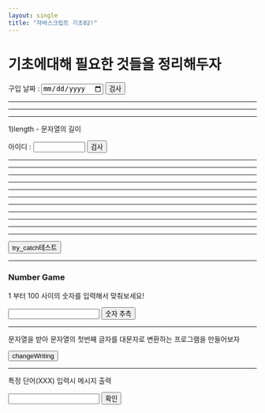 ```yaml
---
layout: single
title: "자바스크립트 기초02!"
---
```


# 기초에대해 필요한 것들을 정리해두자

<!DOCTYPE html>
<html lang="en">

<head>
  <meta charset="UTF-8">
  <meta http-equiv="X-UA-Compatible" content="IE=edge">
  <meta name="viewport" content="width=device-width, initial-scale=1.0">
  <title>js객체</title>
  <script>
    //객체 상수(리터럴방식)로부터 객체 생성
    //간단하지만 객체를 하나만 생성할수있고 추가로 객체 생성시,
    //동일한 코드 반복해야해서 싱글톤(객체가 하나만생성)이라부른다.
    let myCarEx01 = {
      modelCar: `moning`,//객체의 속성
      speedCar: 150,
      colorCar: `black`,
      brakeCar: function () { this.speedCar -= 10 },//객체의 메서드
      accelCar: function () { this.speedCar += 10 },
    }
    myCarEx01.colorCar = `white`;//객체 속성 변경
    console.log(myCarEx01.colorCar);
    myCarEx01.brakeCar()//브레이크 함수 실행
    console.log(myCarEx01);//speed 150에서 10줄어든 140으로 변경확인
    myCarEx01.accelCar()//엑셀 함수 실행
    console.log(myCarEx01);//speed 140에서 10 늘어난 150으로 변경확인
  </script>
  <script>
    //생성자 함수를 이용한 객체 생성
    //장점 : 개발자가 원하는 개수만큼 객체를 쉽게 만들 수 있다.
    //개발 도중, 필요하지만 자바스크립트에서 지원하지않는 객체를 생성하고 싶을때 사용
    function MyCarEx02(model, speed, color) {//생성자 이름은 대문자로한다.
      this.model = model//this 키워드로 일반 변수와 객체 속성을 구별
      this.speed = speed
      this.color = color
      this.brake = function () { this.speed -= 10 }//객체의 메서드
      this.accel = function () { this.speed += 10 }
    }
    let myCarEx02 = new MyCarEx02(`avante`, `170`, `white`);
    console.log(myCarEx02);
    myCarEx02.color = `black`
    console.log(myCarEx02);
    myCarEx02.brake()
    console.log(myCarEx02);
    myCarEx02.accel()
    console.log(myCarEx02);
    myCarEx02.turbo = true //객체에 새로운 속성 추가 
    console.log(myCarEx02);
    myCarEx02.showModel = function () { //객체에 새로운 메서드 추가
      document.write(`<hr>`)
      document.write(`해당 자동차는 아반테입니다.`)
    }
    myCarEx02.showModel()
    //객체 멤버 - 객체 안의 속성과 메서드를 객체 멤버라고 함
  </script>
  <script>
    //자바스크립트에는 클래스가없다. 입력되는 즉시 실행해야하는 인터프리터 언어이기때문이다.
    //하지만 클래스의 역할을 하는 프로토 타입이있다. 이것을 클래스처럼 사용할 수 있다.
    //프로토타입 체인 - 자바스크립트에서 속성,메서드를 참조하게되면 다음과같다.
    //1) 객체 안에 속성이나 메서드가 정의되어있는지 체크
    //2) 객체 안에 정의되어있지 않으면 객체의 prototype이 속성이나 메서드를 가지고있는지 체크
    //3) 원하는 속성/메서드를 찾을때까지 프로토타입 체인을 따라 올라간다.
    //프로토타입 객체는 개별 객체에서 시작해 생성자의 프로토타입을 통해 object의 프로토타입까지 연결되어있다.
    function Point(xpos, ypos) {
      this.x = xpos;
      this.y = ypos;
    }
    Point.prototype.getDistance = function (p) { //모든 포인트 객체가 공유하는 메서드
      return Math.sqrt(this.x * this.x + this.y * this.y)
    }
    let p1 = new Point(10, 20)
    let d1 = p1.getDistance()
    let p2 = new Point(10, 30)
    let d2 = p2.getDistance()
    document.write(`<br>`)
    document.write(`<hr>`)
    document.write(d1 + `<br>`)
    document.write(d2 + `<br>`)
    //Object 객체 - 자바스크립트 객체의 부모가 되는 객체.
    //constructor 속성 - 속성으로 생성자 함수를 가리킨다.
    document.write(`<hr>`)
    document.write(p1.constructor)
    document.write(`<hr>`)
    //valueOf() 메서드 - 메서드로서 객체를 숫자로 변환한다.
    //toString() 메서드 - // 객체의 값을 문자열로 변환
    //hasOwnProperty() - 전달 인수로 주어진 속성을 가지고있다면 true 반환
    //isPrototype() - 현재 객체가 전달 인수로 주어진 객체의 프로토타입이면 true 반환
    //Object 객체의 메서드는 하위 객체에서 재정의해서 아래와같이 사용 할 수 있다.
    Point.toString = function () {
      return `새로 정의된 객체입니다.`
    }
    document.write(`<br>`)
    document.write(Point.toString())
  </script>
  <script>
    //자바스크립트 내장 객체
    //1 - Date() : 날짜와 시간 작업을 하는데 사용되는 가장 기본적인 객체
    // Date 객체 생성자 4가지
    //1-1 : 현재 날짜와 시간 date
    let nowDateTime = new Date()
    document.write(`<hr>`)
    document.write(`<br>`)
    document.write(nowDateTime)
    //1-2 : Date(milliseconds) - 1999/01/01 이후의 밀리초 
    //let DateTimeMilli = new Date(milliseconds)
    document.write(`<br>`)
    //document.write(DateTimeMilli)
    //1-3 : Date(dateString) - 다양한 문자열
    //let DateString = new Date(dateString)
    document.write(`<br>`)
    //document.write(DateString)
    //1-4 : Date(year, month, date[, hours[, minutes[, seconds[,ms]]]])
    //Date() 주의 할 점은 월은 0부터 시작, 1월은 0으로 입력해줘야함 12월은 11 입력
    //Date 는 아주많은 메서드를 가지고있기에 작업할때 검색해서 필요한것을 사용하자
    //쇼핑몰에 구입한지 30일 지난물건은 교환이 안된다. 검사하는 프로그램을 만들어보자
    function cheackDate() {
      let userBuyDate = document.getElementById(`productDate`).value
      let pDate = new Date(userBuyDate)
      let today = new Date()
      let diff = today.getTime() - pDate.getTime() //날짜 간격 밀리초 단위 계산
      let days = Math.floor(diff / (1000 * 60 * 60 * 24)) // 밀리초 차이값 나눠서 날짜 간격 구하기
      if (days > 30) {
        confirm(`교환 기간이 지났습니다.`)
      } else {
        confirm(`교환 가능한 기간입니다`)
      }
    }
  </script>
  <script>
    //Number 객체 - Number객체는 수치형 값을 감싸서 객체로 만들어주는 랩퍼(wrapper) 객체다.
    //랩퍼 객체 - 수치값을 직접 사용할 수는 없고 , 반드시 객체가 필요한 경우에 사용
    let num = new Number()
    num = 1.234
    console.log(num.toString()); //이와 같이 1.234를 감싸는 랩퍼 객체 생성가능
    //Number 객체의 속성 중 일부 3가지
    //1) MAX VALUE - 표현 할 수 있는 가장큰값
    //2) MIN VALUE - 표현 할 수 있는 가장작은값
    //3) NaN - Not a Number 
    //Number 객체의 메서드 4가지
    //1) toExponential() - 지수형으로 반환 , 인수는 소수점 이하 숫자의 개수
    document.write(`<hr>`)
    let numProperty = 123.4567
    document.write(`1) toExponential() - 지수형으로 반환 , 인수는 소수점 이하 숫자의 개수` + `<br>`)
    document.write(numProperty.toExponential() + `<br>`)
    document.write(numProperty.toExponential(1) + `<br>`)
    //2) toFixed() - 고정소수점 방식으로 반환, 인수는 소수점 이하 숫자의 개수
    let numProperty2 = 123.4567
    document.write(`2) toFixed() - 고정소수점 방식으로 반환, 인수는 소수점 이하 숫자의 개수` + `<br>`)
    document.write(numProperty2.toFixed() + `<br>`)
    document.write(numProperty2.toFixed(1) + `<br>`)
    //3) toPrecision() - 유효숫자 수를 지정
    let numProperty3 = 123.4567
    document.write(`3) toPrecision() - 유효숫자 수를 지정` + `<br>`)
    document.write(numProperty2.toPrecision(1) + `<br>`)
    document.write(numProperty2.toPrecision(2) + `<br>`)
    //4) toString() - 주어진 진법으로 숫자를 반환
    let numProperty4 = 123.4567
    document.write(`4) toString() - 주어진 진법으로 숫자를 반환` + `<br>`)
    document.write(numProperty2.toString() + `<br>`)
    document.write(numProperty2.toString(2) + `<br>`)
    document.write(numProperty2.toString(8) + `<br>`)
    document.write(numProperty2.toString(16) + `<br>`)
    document.write(`<hr>`)
  </script>
</head>

<body>
  <div>
    <form>
      구입 날짜 : <input id="productDate" type="date" value="">
      <button type="button" onclick="cheackDate()">검사</button>
    </form>
  </div>
  <hr>
  <div id="remaining">
  </div>
  <script>
    //카운트 다운 타이머를 만들어보자
    function datesUntilNewYear() {
      let now = new Date()
      let newYear = new Date(`January 1, ` + (now.getFullYear() + 1))
      let diff = newYear - now
      let milliseconds = Math.floor(diff % 1000)
      diff = diff / 1000
      let seconds = Math.floor(diff % 60)
      diff = diff / 60
      let minutes = Math.floor(diff % 60)
      diff = diff / 60
      let hours = Math.floor(diff % 24)
      diff = diff / 24
      let days = Math.floor(diff)

      let outStr = `내년 1월 1일까지 ` + days + `일, ` + hours + `시간, ` + minutes
      outStr += `분, ` + seconds + `초` + ` 남았습니다.`

      document.getElementById(`remaining`).innerHTML = outStr
      //1초가 지나면 다시 함수를 호출한다.
      setTimeout(`datesUntilNewYear()`, 1000)
    }
    // 타이머를 시작한다.
    datesUntilNewYear()
  </script>
  <hr>
  <div id="clock">
  </div>
  <script>
    // 현재 시간 시계 만들기
    function setClock() {
      let now = new Date()
      let s = now.getHours() + `:` + now.getMinutes() + `:` + now.getSeconds()
      document.getElementById(`clock`).innerHTML = s
      setTimeout(`setClock()`, 1000) //두번째 인수의 시간(밀리초)만큼 지난 후에 첫번째 인수를 호출, 여기서는 1초가 지난 후에 setClock() 호출
    }
    setClock()
  </script>
  <hr>
  <!--String 객체-->
  <!--String 객체 속성은 다양하기에 필요에따라 검색해서 응용하자-->
  <!--1)length - 문자열의 길이-->
  <!--응용 - 아이디 길이 체크-->
  <script>
    function idLengthCheck() {
      let idValue = ``;
      idValue = document.getElementById(`lengthCheck`).value
      if (idValue.length < 6) {
        confirm(`아이디의 길이는 최소 6글자 이상이어야합니다.`)
      }
    }
  </script>
  <div>
    <form>
      <p>1)length - 문자열의 길이</p>
      아이디 : <input id="lengthCheck" type="text" size="10" value="">
      <button type="button" onclick="idLengthCheck()">검사</button>
    </form>
  </div>
  <!--2)indexOf() 메서드 - 문자열 안에서 주어진 텍스트가 처음 등장하는 위치를 반환-->
  <hr>
  <script>
    let indexOfTest01 = `자바스크립트에 오신 것을 환영합니다.`;
    let indexOfTest02 = indexOfTest01.indexOf(`환영`);
    document.write(`2)indexOf() 메서드 - 문자열 안에서 주어진 텍스트가 처음 등장하는 위치를 반환` + `<br>`)
    document.write(indexOfTest02);
  </script>
  <hr>
  <!--3)match() 메서드 - 문자열 안에서 일치하는 콘텐츠를 탐색하는데 사용,정규식 사용이 가능하다.-->
  <script>
    let str = `like game, Like dog`
    document.write(`3)match() 메서드 - 문자열 안에서 일치하는 콘텐츠를 탐색하는데 사용,정규식 사용이 가능하다.` + `<br>`)
    document.write(str.match(/like/ig))// ig 의 i 는 insensitive, g는 globally 옵션 의미 
  </script>
  <hr>
  <!--4)replace() 메서드 - 문자열 안에서 주어진 값을 다른 값으로 대체, 정규식 사용가능-->
  <script>
    let replaceTest01 = `우리 우미 안뇽 반가워 잘지내지 귀여운 강아지`;
    let replaceTest02 = replaceTest01.replace(`안뇽 반가워`, `안녕 안녕`);
    document.write(`4)replace() 메서드 - 문자열 안에서 주어진 값을 다른 값으로 대체, 정규식 사용가능` + `<br>`)
    document.write(replaceTest02)
  </script>
  <hr>
  <!--5)split() - 첫번째 인수를 분리자로 하여 주어진 문자열을 분리한 후에 각 항목을 가지고있는 배열을 반환,
    문자열을 배열로 변환할 수 있다.-->
  <script>
    let splitTest01 = `One, Two, Three, Four, Five`;
    let array = new Array();
    array = splitTest01.split(`,`);
    for (let i = 0; i < array.length; i++) {
      document.write(i + ` - ` + array[i] + `<br>`);
    }
  </script>
  <hr>
  <!--6)HTML 랩퍼 메서드 - 종류가 많다. 필요에따라 검색해서 사용하자-->
  <!--7)문자열 리터럴과 문자열 객체 - String 객체가 함수로 전달될 때 값만 전달된다.
    함수 안에서 전달받은 문자열을 변경하더라도 원본은 변경되지 않는다.-->
  <script>
    let sLiteral = `문자열 리터럴`;
    let sObject = new String(`문자열 객체`);
    function change(strlit, strobj) {
      strlit = `hello`;
      strobj = `hello`;
    }
    change(sLiteral, sObject);
    document.write(sLiteral + `<br>`);
    document.write(sObject + `<br>`);
  </script>
  <!--8)concat() - 문자열에선 문자열 합치기 , 배열출력에 사용하면 배열합치기-->
  <!--9)sort() - 정렬 메서드로 알파벳 순서로 정렬하기에 수치값으로 정렬하고자한다면 정렬기준 함수를 인수로 제공해야한다.-->
  <hr>
  <script>
    let sortTest01 = [8, 43, 3, 32, 6, 4, 2, 376];
    sortTest01.sort(function (a, b) { return a - b })
    document.write(`9)sort() - 정렬 메서드로 알파벳 순서로 정렬하기에 수치값으로 정렬하고자한다면 정렬기준 함수를 인수로 제공해야한다.` + `<br>`);
    document.write(sortTest01);
  </script>
  <!--10)Array.slice() 메서드 - 배열의 일부를 복사해 새로운 배열로 반환, 시작인덱스가없으면 0으로 가정, 종료인덱스가 없다면 배열의 끝까지 복사-->
  <hr>
  <script>
    let sliceNumber = [0, 1, 2, 3, 4, 5, 6, 7, 8, 9];
    let sliceNumber2 = sliceNumber.slice(6);
    document.write(`10)Array.slice() 메서드 - 배열의 일부를 복사해 새로운 배열로 반환, 시작인덱스가없으면 0으로 가정, 종료인덱스가 없다면 배열의 끝까지 복사` + `<br>`);
    document.write(sliceNumber2 + `<br>`);
  </script>
  <hr>
  <!--11)join() - 배열의 요소들을 하나의 문자열로 출력, 이 기능은 배열을 서버로 보낼때 유용하며 분리자가 각 요소를 분리하게된다.-->
  <script>
    let joinTest01 = [`김민우`, `김민석`, `김민지`];
    let joinTest02 = joinTest01.join(` + `);
    document.write(`11)join() - 배열의 요소들을 하나의 문자열로 출력, 이 기능은 배열을 서버로 보낼때 유용하며 분리자가 각 요소를 분리하게된다.` + `<br>`);
    document.write(joinTest02)
  </script>
  <hr>
  <!--12)filter() - 어떤 조건에 부합하는 요소만을 선택해서 새로운 배열로 만들어서 반환, 요소를 선택하는 함수를 작성하여 인수로 전달한다.-->
  <script>
    let NumberTest = [10, 20, 30, 40, 50];
    function filterFunc(element, index, array) {
      return (element >= 30);
    }
    let numberRepogitory = NumberTest.filter(filterFunc)
    document.write(`12)filter() - 어떤 조건에 부합하는 요소만을 선택해서 새로운 배열로 만들어서 반환, 요소를 선택하는 함수를 작성하여 인수로 전달한다.` + `<br>`);
    document.write(numberRepogitory);
  </script>
  <hr>
  <!--2차원 배열-->
  <script>
    let x = [0, 1, 2, 3, 4]
    let y = [x]
    document.write(`2차원 배열` + `<br>`)
    document.write(y[0] + `<br>`)
    document.write(y[0][3] + `<br>`)
    document.write(`<hr>`)
  </script>
  <!--2차원 배열 리터럴 방식-->
  <script>
    let z = [
      [1, 2, 3],
      [4, 5, 6],
      [7, 8, 9],
    ]
    document.write(`2차원 배열 리터럴 방식` + `<br>`)
    document.write(z[1][1])
  </script>
  <hr>
  <!--try_catch-->
  <script>
    let msg = ``;
    function TCtest() {
      try {
        allert(`얼럿 에러`)
      } catch (error) {
        msg = `다음과 같은 오류 발생 : ` + error.message
        alert(msg)
      }
    }
  </script>
  <div>
    <button type="button" onclick="TCtest()">try_catch테스트</button>
  </div>
  <hr>
  <!--throw - 개발자가 오류를 생성할수 있도록한다. 어떤 기준을정하고 이 기준에 안맞다면 사용자에게 경고메시지 줄때도 사용된다.-->
  <script>
    let comNum = Math.floor(Math.random() * 100 + 1)
    console.log(comNum);
    function guessGame() {
      let userInput = parseInt(document.getElementById(`inputNum`).value)
      try {
        if (userInput > 100) throw `100 이하의 숫자를 입력하세요!`;
        if (comNum == userInput) throw `맞추셨습니다! 성공!`;
        if (comNum > userInput) throw `숫자가 낮습니다!`;
        if (comNum < userInput) throw `숫자가 높습니다!`;
        if (userInput == ``) throw `숫자를 입력해주세요!`;
        if (isNaN(userInput)) throw `숫자가 아닙니다!`;
      } catch (error) {
        let gameHint = document.getElementById(`numberHint`);
        gameHint.innerHTML = `힌트 : ` + error;
      }
    }
  </script>
  <div>
    <form>
      <h3>Number Game</h3>
      <p>1 부터 100 사이의 숫자를 입력해서 맞춰보세요!</p>
      <input type="number" id="inputNum" value="">
      <button type="button" onclick="guessGame()">숫자 추측</button>
      <p id="numberHint"></p>
    </form>
  </div>
  <hr>
  <!--문자열을 받아 문자열의 첫번째 글자를 대문자로 변환하는 프로그램을 만들어보자-->
  <script>
    function strChange() {
      let result = String(document.getElementById(`change0index`).value)
      console.log(result.charAt(0).toUpperCase());
      console.log(typeof result);
      document.getElementById(`change0index`).value = String(result.charAt(0).toUpperCase()) + String(result.slice(1))
      console.log(document.getElementById(`change0index`).value);
    }
  </script>
  <div>
    <p>문자열을 받아 문자열의 첫번째 글자를 대문자로 변환하는 프로그램을 만들어보자</p>
    <input id="change0index" type="button" value="changeWriting" onclick="strChange()">
  </div>
  <hr>
  <script>
    //1-movies배열 생성,2-터미네이터,트랜스포머 배열요소 추가,3-맨오브스틸 배열에추가,4-배열의 뒤에서2번째요소 스파이더맨으로 변경,5-배열의 마지막요소 꺼내서 경고박스표시
    let movies = new Array()
    movies[0] = `터미네이터`
    movies[1] = `트랜스포머`
    console.log(movies);
    movies[2] = `맨오브스틸`
    console.log(movies);
    console.log(movies.length);
    movies[1] = `스파이더맨`
    console.log(movies.length);
    console.log(movies);
    //alert(movies[2]);
  </script>
  <script>
    //배열에서 랜덤하게 하나의 요소 선택해서 출력하는 프로그램
    let fruits = [`바나나`, `사과`, `딸기`, `배`]
    let isPick = Math.floor(Math.random() * fruits.length)
    console.log(fruits[isPick]);
  </script>
  <script>
    let arrTest = ["hello", 10, 32.6, true]
    function find(item,value) {
      console.log(item.indexOf(value));
      return item.indexOf(value);
    }
    document.write(find(arrTest,"hello"))
    find(arrTest,"hello")
    document.write(find(arrTest,10))
    find(arrTest,10)
    document.write(find(arrTest,32.6))
    find(arrTest,32.6)
    document.write(find(arrTest,true))
    find(arrTest,true)
  </script>
  <script>
    function swear() {
      let userCheck = String(document.getElementById(`userChat`).value)
      let p_msg = document.getElementById(`pMSG`)
      let msg = `욕설은 옳지 않습니다.`
      if (userCheck == `XXX`) {
        p_msg.innerHTML = msg
      }
    }
  </script>
  <div>
    <form>
      <p>특정 단어(XXX) 입력시 메시지 출력</p>
      <input id="userChat" type="text" value="">
      <button type="button" onclick="swear()">확인</button>
      <p id="pMSG"></p>
    </form>
  </div>
</body>

</html>